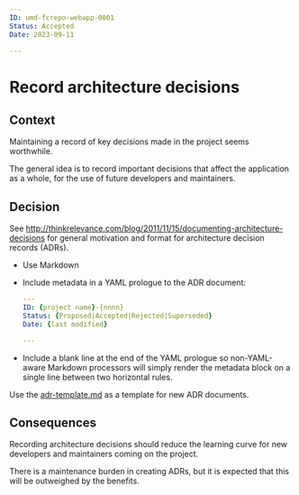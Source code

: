 ```yaml
---
ID: umd-fcrepo-webapp-0001
Status: Accepted
Date: 2023-09-11

---
```

# Record architecture decisions

## Context

Maintaining a record of key decisions made in the project seems worthwhile.

The general idea is to record important decisions that affect the application
as a whole, for the use of future developers and maintainers.

## Decision

See <http://thinkrelevance.com/blog/2011/11/15/documenting-architecture-decisions>
for general motivation and format for architecture decision records (ADRs).

- Use Markdown
- Include metadata in a YAML prologue to the ADR document:

  ```yaml
  ---
  ID: {project name}-{nnnn}
  Status: {Proposed|Accepted|Rejected|Superseded}
  Date: {last modified}
  
  ---
  ```
- Include a blank line at the end of the YAML prologue so non-YAML-aware
  Markdown processors will simply render the metadata block on a single
  line between two horizontal rules.

Use the [adr-template.md](adr-template.md) as a template for new ADR
documents.

## Consequences

Recording architecture decisions should reduce the learning curve for new
developers and maintainers coming on the project.

There is a maintenance burden in creating ADRs, but it is expected that this
will be outweighed by the benefits.
